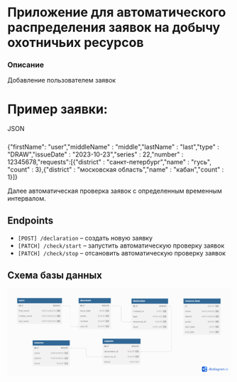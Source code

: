 Приложение для автоматического распределения заявок на добычу охотничьих ресурсов 
============
### Описание

Добавление пользователем заявок 
# Пример заявки:
JSON
#####
{"firstName": "user","middleName" : "middle","lastName" : "last","type" : "DRAW","issueDate" : "2023-10-23","series" : 22,"number" : 12345678,"requests":[{"district" : "санкт-петербург","name" : "гусь", "count" : 3},{"district" : "московская область","name" : "кабан","count" : 1}]}

Далее автоматическая проверка заявок с определенным временным интервалом.

## Endpoints

- `[POST] /declaration` – создать новую заявку
- `[PATCH] /check/start` – запустить автоматическую проверку заявок
- `[PATCH] /check/stop` – отсановить автоматическую проверку заявок

## Схема базы данных
![](Untitled.png)
